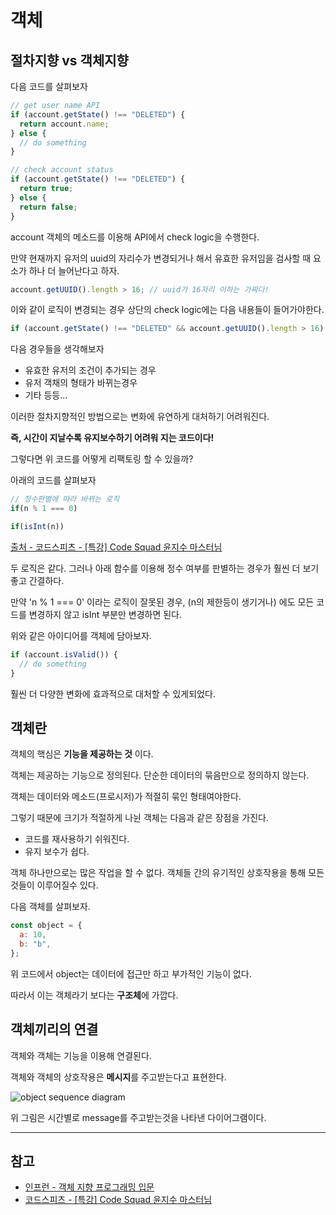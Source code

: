 # 객체

## 절차지향 vs 객체지향

다음 코드를 살펴보자

```javascript
// get user name API
if (account.getState() !== "DELETED") {
  return account.name;
} else {
  // do something
}

// check account status
if (account.getState() !== "DELETED") {
  return true;
} else {
  return false;
}
```

account 객체의 메소드를 이용해 API에서 check logic을 수행한다.

만약 현재까지 유저의 uuid의 자리수가 변경되거나 해서 유효한 유저임을 검사할 때 요소가 하나 더 늘어난다고 하자.

```javascript
account.getUUID().length > 16; // uuid가 16자리 이하는 가짜다!
```

이와 같이 로직이 변경되는 경우 상단의 check logic에는 다음 내용들이 들어가야한다.

```javascript
if (account.getState() !== "DELETED" && account.getUUID().length > 16)
```

다음 경우들을 생각해보자

- 유효한 유저의 조건이 추가되는 경우
- 유저 객채의 형태가 바뀌는경우
- 기타 등등...

이러한 절차지향적인 방법으로는 변화에 유연하게 대처하기 어려워진다.

**즉, 시간이 지날수록 유지보수하기 어려워 지는 코드이다!**

그렇다면 위 코드를 어떻게 리팩토링 할 수 있을까?

아래의 코드를 살펴보자

```javascript
// 정수판별에 따라 바뀌는 로직
if(n % 1 === 0)

if(isInt(n))
```

[출처 - 코드스피츠 - [특강] Code Squad 윤지수 마스터님](https://youtu.be/25Si0Sq3Vbs)

두 로직은 같다. 그러나 아래 함수를 이용해 정수 여부를 판별하는 경우가 훨씬 더 보기좋고 간결하다.

만약 'n % 1 === 0' 이라는 로직이 잘못된 경우, (n의 제한등이 생기거나) 에도 모든 코드를 변경하지 않고 isInt 부분만 변경하면 된다.

위와 같은 아이디어를 객체에 담아보자.

```javascript
if (account.isValid()) {
  // do something
}
```

훨씬 더 다양한 변화에 효과적으로 대처할 수 있게되었다.

## 객체란

객체의 핵심은 **기능을 제공하는 것** 이다.

객체는 제공하는 기능으로 정의된다. 단순한 데이터의 묶음만으로 정의하지 않는다.

객체는 데이터와 메소드(프로시저)가 적절히 묶인 형태여야한다.

그렇기 때문에 크기가 적절하게 나뉜 객체는 다음과 같은 장점을 가진다.

- 코드를 재사용하기 쉬워진다.
- 유지 보수가 쉽다.

객체 하나만으로는 많은 작업을 할 수 없다. 객체들 간의 유기적인 상호작용을 통해 모든 것들이 이루어질수 있다.

다음 객체를 살펴보자.

```javascript
const object = {
  a: 10,
  b: "b",
};
```

위 코드에서 object는 데이터에 접근만 하고 부가적인 기능이 없다.

따라서 이는 객체라기 보다는 **구조체**에 가깝다.

## 객체끼리의 연결

객체와 객체는 기능을 이용해 연결된다.

객체와 객체의 상호작용은 **메시지**를 주고받는다고 표현한다.

![object sequence diagram](https://user-images.githubusercontent.com/38618187/103642489-8c273300-4f96-11eb-8f35-7c62260dd35a.png)

위 그림은 시간별로 message를 주고받는것을 나타낸 다이어그램이다.

---

## 참고

- [인프런 - 객체 지향 프로그래밍 입문](https://www.inflearn.com/course/%EA%B0%9D%EC%B2%B4-%EC%A7%80%ED%96%A5-%ED%94%84%EB%A1%9C%EA%B7%B8%EB%9E%98%EB%B0%8D-%EC%9E%85%EB%AC%B8)
- [코드스피츠 - [특강] Code Squad 윤지수 마스터님](https://youtu.be/25Si0Sq3Vbs)
